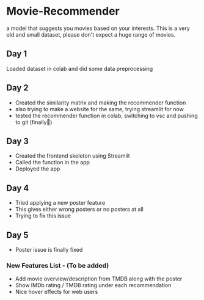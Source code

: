 # Movie-Recommender
a model that suggests you movies based on your interests. This is a very old and small dataset, please don't expect a huge range of movies.

## Day 1 
Loaded dataset in colab and did some data preprocessing

## Day 2
- Created the similarity matrix and making the recommender function 
- also trying to make a website for the same, trying streamlit for now
- tested the recommender function in colab, switching to vsc and pushing to git (finally🙏)

## Day 3
- Created the frontend skeleton using Streamlit
- Called the function in the app
- Deployed the app

## Day 4
- Tried applying a new poster feature
- This gives either wrong posters or no posters at all
- Trying to fix this issue

## Day 5
- Poster issue is finally fixed

### New Features List - (To be added)
- Add movie overview/description from TMDB along with the poster
- Show IMDb rating / TMDB rating under each recommendation
- Nice hover effects for web users